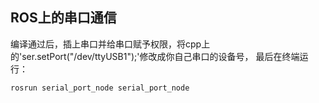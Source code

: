 ## ROS上的串口通信
编译通过后，插上串口并给串口赋予权限，将cpp上的'ser.setPort("/dev/ttyUSB1");'修改成你自己串口的设备号，
最后在终端运行：

```shell
rosrun serial_port_node serial_port_node
```
